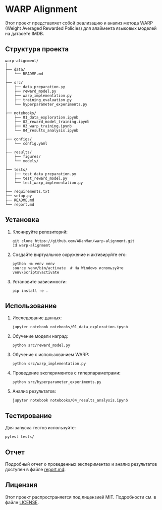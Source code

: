 # WARP Alignment

Этот проект представляет собой реализацию и анализ метода WARP (Weight Averaged Rewarded Policies) для алаймента языковых моделей на датасете IMDB.

## Структура проекта

```
warp-alignment/
│
├── data/
│   └── README.md
│
├── src/
│   ├── data_preparation.py
│   ├── reward_model.py
│   ├── warp_implementation.py
│   ├── training_evaluation.py
│   └── hyperparameter_experiments.py
│
├── notebooks/
│   ├── 01_data_exploration.ipynb
│   ├── 02_reward_model_training.ipynb
│   ├── 03_warp_training.ipynb
│   └── 04_results_analysis.ipynb
│
├── configs/
│   └── config.yaml
│
├── results/
│   ├── figures/
│   └── models/
│
├── tests/
│   ├── test_data_preparation.py
│   ├── test_reward_model.py
│   └── test_warp_implementation.py
│
├── requirements.txt
├── setup.py
├── README.md
└── report.md
```

## Установка

1. Клонируйте репозиторий:
   ```
   git clone https://github.com/ADanMan/warp-alignment.git
   cd warp-alignment
   ```

2. Создайте виртуальное окружение и активируйте его:
   ```
   python -m venv venv
   source venv/bin/activate  # На Windows используйте venv\Scripts\activate
   ```

3. Установите зависимости:
   ```
   pip install -e .
   ```

## Использование

1. Исследование данных:
   ```
   jupyter notebook notebooks/01_data_exploration.ipynb
   ```

2. Обучение модели наград:
   ```
   python src/reward_model.py
   ```

3. Обучение с использованием WARP:
   ```
   python src/warp_implementation.py
   ```

4. Проведение экспериментов с гиперпараметрами:
   ```
   python src/hyperparameter_experiments.py
   ```

5. Анализ результатов:
   ```
   jupyter notebook notebooks/04_results_analysis.ipynb
   ```

## Тестирование

Для запуска тестов используйте:

```
pytest tests/
```

## Отчет

Подробный отчет о проведенных экспериментах и анализ результатов доступен в файле [report.md](report.md).

## Лицензия

Этот проект распространяется под лицензией MIT. Подробности см. в файле [LICENSE](LICENSE).